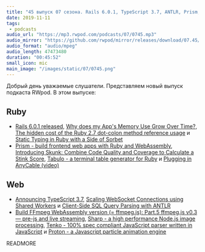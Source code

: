 ```yaml
---
title: "45 выпуск 07 сезона. Rails 6.0.1, TypeScript 3.7, ANTLR, Prism, Skunk, FFmpeg.js, Sharp, Tenko, Proton и прочее"
date: 2019-11-11
tags:
 - podcasts
audio_url: "https://mp3.rwpod.com/podcasts/07/0745.mp3"
audio_mirror: "https://github.com/rwpod/mirror/releases/download/07.45/0745.mp3"
audio_format: "audio/mpeg"
audio_length: 47473480
duration: "00:45:52"
small_icon: mic
main_image: "/images/static/07/0745.png"
---
```


Добрый день уважаемые слушатели. Представляем новый выпуск подкаста RWpod. В этом выпуске:

## Ruby

 - [Rails 6.0.1 released](https://weblog.rubyonrails.org/2019/11/5/Rails-6-0-1-released/), [Why does my App's Memory Use Grow Over Time?](https://www.schneems.com/2019/11/07/why-does-my-apps-memory-usage-grow-asymptotically-over-time/), [The hidden cost of the Ruby 2.7 dot-colon method reference usage](https://mensfeld.pl/2019/11/the-hidden-cost-of-the-ruby-2-7-dot-colon-method-reference-usage/) и [Static Typing in Ruby with a Side of Sorbet](https://blog.heroku.com/static-typing-ruby-with-sorbet)
 - [Prism - build frontend web apps with Ruby and WebAssembly](https://github.com/prism-rb/prism), [Introducing Skunk: Combine Code Quality and Coverage to Calculate a Stink Score](https://www.fastruby.io/blog/code-quality/intruducing-skunk-stink-score-calculator.html), [Tabulo - a terminal table generator for Ruby](https://github.com/matt-harvey/tabulo) и [Plugging in AnyCable (video)](https://www.driftingruby.com/episodes/plugging-in-anycable)

## Web

 - [Announcing TypeScript 3.7](https://devblogs.microsoft.com/typescript/announcing-typescript-3-7/), [Scaling WebSocket Connections using Shared Workers](https://ayushgp.github.io/scaling-websockets-using-sharedworkers/) и [Client-Side SQL Query Parsing with ANTLR](https://rockset.com/blog/client-side-sql-query-parsing-with-antlr/)
 - [Build FFmpeg WebAssembly version (= ffmpeg.js): Part.5 ffmpeg.js v0.3 — pre-js and live streaming](https://medium.com/@jeromewus/build-ffmpeg-webassembly-version-ffmpeg-js-part-5-ffmpeg-js-v0-3-pre-js-and-live-streaming-c1498939a74c), [Sharp - a high performance Node.js image processing](https://sharp.pixelplumbing.com/en/stable/), [Tenko - 100% spec compliant JavaScript parser written in JavaScript](https://github.com/pvdz/tenko) и [Proton - a Javascript particle animation engine](http://a-jie.github.io/Proton/)

READMORE
